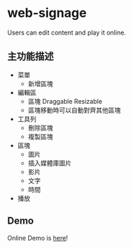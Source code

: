 # web-signage
Users can edit content and play it online.

## 主功能描述

* 菜單
  * 新增區塊
* 編輯區
  * 區塊 Draggable Resizable
  * 區塊移動時可以自動對齊其他區塊
* 工具列
  * 刪除區塊
  * 複製區塊
* 區塊
  * 圖片
   * 插入媒體庫圖片 
  * 影片
  * 文字
  * 時間
* 播放

## Demo

Online Demo is [here](https://mujungho.github.io/web-signage/)!
